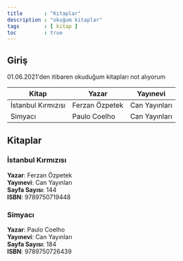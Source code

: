 ```yaml
---
title       : "Kitaplar"
description : "okuğum kitaplar"
tags        : [ kitap ]
toc         : true
---
```


## Giriş
01.06.2021'den itibaren okuduğum kitapları not alıyorum

| Kitap      | Yazar | Yayınevi |
| ----------- | ----------- | ----------- |
| İstanbul Kırmızısı      | Ferzan Özpetek         | Can Yayınları       |
| Simyacı   | Paulo Coelho          | Can Yayınları       |

## Kitaplar


### İstanbul Kırmızısı
**Yazar**: Ferzan Özpetek   
**Yayınevi**: Can Yayınları  
**Sayfa Sayısı**: 144  
**ISBN**: 9789750719448  

### Simyacı
**Yazar**: Paulo Coelho   
**Yayınevi**: Can Yayınları  
**Sayfa Sayısı**: 184  
**ISBN**: 9789750726439  




